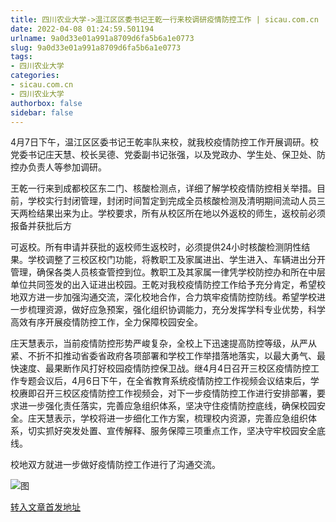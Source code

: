 ```yaml
---
title: 四川农业大学->温江区区委书记王乾一行来校调研疫情防控工作 | sicau.com.cn
date: 2022-04-08 01:24:59.501194
urlname: 9a0d33e01a991a8709d6fa5b6a1e0773
slug: 9a0d33e01a991a8709d6fa5b6a1e0773
tags: 
- 四川农业大学
categories:
- sicau.com.cn
- 四川农业大学
authorbox: false
sidebar: false
---
```

4月7日下午，温江区区委书记王乾率队来校，就我校疫情防控工作开展调研。校党委书记庄天慧、校长吴德、党委副书记张强，以及党政办、学生处、保卫处、防控办负责人等参加调研。

王乾一行来到成都校区东二门、核酸检测点，详细了解学校疫情防控相关举措。目前，学校实行封闭管理，封闭时间暂定到完成全员核酸检测及清明期间流动人员三天两检结果出来为止。学校要求，所有从校区所在地以外返校的师生，返校前必须报备并获批后方
<!--more-->
可返校。所有申请并获批的返校师生返校时，必须提供24小时核酸检测阴性结果。学校调整了三校区校门功能，将教职工及家属进出、学生进入、车辆进出分开管理，确保各类人员核查管控到位。教职工及其家属一律凭学校防控办和所在中层单位共同签发的出入证进出校园。王乾对我校疫情防控工作给予充分肯定，希望校地双方进一步加强沟通交流，深化校地合作，合力筑牢疫情防控防线。希望学校进一步梳理资源，做好应急预案，强化组织协调能力，充分发挥学科专业优势，科学高效有序开展疫情防控工作，全力保障校园安全。

庄天慧表示，当前疫情防控形势严峻复杂，全校上下迅速提高防控等级，从严从紧、不折不扣推动省委省政府各项部署和学校工作举措落地落实，以最大勇气、最快速度、最果断作风打好校园疫情防控保卫战。继4月4日召开三校区疫情防控工作专题会议后，4月6日下午，在全省教育系统疫情防控工作视频会议结束后，学校赓即召开三校区疫情防控工作视频会，对下一步疫情防控工作进行安排部署，要求进一步强化责任落实，完善应急组织体系，坚决守住疫情防控底线，确保校园安全。庄天慧表示，学校将进一步细化工作方案，梳理校内资源，完善应急组织体系，切实抓好突发处置、宣传解释、服务保障三项重点工作，坚决守牢校园安全底线。

校地双方就进一步做好疫情防控工作进行了沟通交流。

![图](https://news.sicau.edu.cn/__local/D/6C/7D/CE672CE7D1C67F86D99AB8D8C33_118CF923_18CC6.jpg)

[转入文章首发地址](https://news.sicau.edu.cn/info/1135/67255.htm)